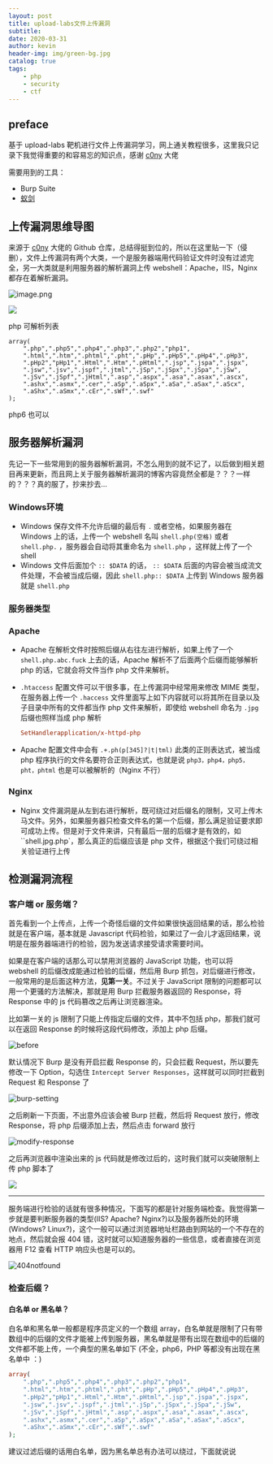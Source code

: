 ```yaml
---
layout: post
title: upload-labs文件上传漏洞
subtitle: 
date: 2020-03-31
author: kevin
header-img: img/green-bg.jpg
catalog: true
tags:
    - php
    - security
    - ctf
---
```




## preface



基于 upload-labs 靶机进行文件上传漏洞学习，网上通关教程很多，这里我只记录下我觉得重要的和容易忘的知识点，感谢 [c0ny](https://github.com/c0ny1/upload-labs) 大佬



需要用到的工具：

* Burp Suite
* [蚁剑](https://github.com/AntSwordProject/antSword/releases)



## 上传漏洞思维导图



来源于 [c0ny](https://github.com/c0ny1/upload-labs) 大佬的 Github 仓库，总结得挺到位的，所以在这里贴一下（侵删），文件上传漏洞有两个大类，一个是服务器端用代码验证文件时没有过滤完全，另一大类就是利用服务器的解析漏洞上传 webshell：Apache，IIS，Nginx 都存在着解析漏洞。



![image.png](https://i.loli.net/2020/04/01/CLQX84GDMltJ63j.png)



![](https://i.loli.net/2020/04/01/3IzLb8A1ESirsH2.png)

php 可解析列表

```text
array(
    ".php",".php5",".php4",".php3",".php2","php1",
    ".html",".htm",".phtml",".pht",".pHp",".pHp5",".pHp4",".pHp3",
    ".pHp2","pHp1",".Html",".Htm",".pHtml",".jsp",".jspa",".jspx",
    ".jsw",".jsv",".jspf",".jtml",".jSp",".jSpx",".jSpa",".jSw",
    ".jSv",".jSpf",".jHtml",".asp",".aspx",".asa",".asax",".ascx",
    ".ashx",".asmx",".cer",".aSp",".aSpx",".aSa",".aSax",".aScx",
    ".aShx",".aSmx",".cEr",".sWf",".swf"
);
```

php6 也可以 



## 服务器解析漏洞



先记一下一些常用到的服务器解析漏洞，不怎么用到的就不记了，以后做到相关题目再来更新，而且网上关于服务器解析漏洞的博客内容竟然全都是？？？一样的？？？真的服了，抄来抄去…



### Windows环境



* Windows 保存文件不允许后缀的最后有 `.` 或者空格，如果服务器在 Windows 上的话，上传一个 webshell 名叫 `shell.php(空格)` 或者 `shell.php.` ，服务器会自动将其重命名为 `shell.php` ，这样就上传了一个 shell
* Windows 文件后面加个 `:: $DATA` 的话， `:: $DATA` 后面的内容会被当成流文件处理，不会被当成后缀，因此 `shell.php:: $DATA` 上传到 Windows 服务器就是 `shell.php`



### 服务器类型



### Apache



* Apache 在解析文件时按照后缀从右往左进行解析，如果上传了一个 `shell.php.abc.fuck` 上去的话，Apache 解析不了后面两个后缀而能够解析 php 的话，它就会将文件当作 php 文件来解析。

* `.htaccess` 配置文件可以干很多事，在上传漏洞中经常用来修改 MIME 类型，在服务器上传一个 `.haccess` 文件里面写上如下内容就可以将其所在目录以及子目录中所有的文件都当作 php 文件来解析，即使给 webshell 命名为 `.jpg` 后缀也照样当成 php 解析

  ```ini
  SetHandlerapplication/x-httpd-php
  ```

* Apache 配置文件中会有 `.+.ph(p[345]?|t|tml)` 此类的正则表达式，被当成 php 程序执行的文件名要符合正则表达式，也就是说 `php3，php4，php5，pht，phtml` 也是可以被解析的（Nginx 不行）



### Nginx



* Nginx 文件漏洞是从左到右进行解析，既可绕过对后缀名的限制，又可上传木马文件。另外，如果服务器只检查文件名的第一个后缀，那么满足验证要求即可成功上传。但是对于文件来讲，只有最后一层的后缀才是有效的，如``shell.jpg.php`，那么真正的后缀应该是 php 文件，根据这个我们可绕过相关验证进行上传



## 检测漏洞流程



### 客户端 or 服务端？



首先看到一个上传点，上传一个奇怪后缀的文件如果很快返回结果的话，那么检验就是在客户端，基本就是 Javascript 代码检验，如果过了一会儿才返回结果，说明是在服务器端进行的检验，因为发送请求接受请求需要时间。



如果是在客户端的话那么可以禁用浏览器的 JavaScript 功能，也可以将 webshell 的后缀改成能通过检验的后缀，然后用 Burp 抓包，对后缀进行修改，一般常用的是后面这种方法，**见第一关**。不过关于 JavaScript 限制的问题都可以用一个更骚的方法解决，那就是用 Burp 拦截服务器返回的 Response，将 Response 中的 js 代码篡改之后再让浏览器渲染。



比如第一关的 js 限制了只能上传指定后缀的文件，其中不包括 php，那我们就可以在返回 Response 的时候将这段代码修改，添加上 php 后缀。

![before](https://i.loli.net/2020/04/07/uObqrQZozlFdayC.png)



默认情况下 Burp 是没有开启拦截 Response 的，只会拦截 Request，所以要先修改一下 Option，勾选住  `Intercept Server Responses`，这样就可以同时拦截到 Request 和 Response 了



![burp-setting](https://i.loli.net/2020/04/07/6byGYtT9FdSxa2E.png)



之后刷新一下页面，不出意外应该会被 Burp 拦截，然后将 Request 放行，修改 Response，将 php 后缀添加上去，然后点击 forward 放行



![modify-response](https://i.loli.net/2020/04/07/kVLP3Y4bZ9Bh8lA.png)



之后再浏览器中渲染出来的 js 代码就是修改过后的，这时我们就可以突破限制上传 php 脚本了



![](https://i.loli.net/2020/04/07/eJA4hqazxjKHGMt.png)



---



服务端进行检验的话就有很多种情况，下面写的都是针对服务端检查。我觉得第一步就是要判断服务器的类型(IIS? Apache? Nginx?)以及服务器所处的环境(Windows? Linux?)，这个一般可以通过浏览器地址栏路由到网站的一个不存在的地点，然后就会报 404 错，这时就可以知道服务器的一些信息，或者直接在浏览器用 F12 查看 HTTP 响应头也是可以的。



![404notfound](https://i.loli.net/2020/04/04/6wkX9RBLSNbaqJ5.png)



### 检查后缀？



#### 白名单 or 黑名单？



白名单和黑名单一般都是程序员定义的一个数组 array，白名单就是限制了只有带数组中的后缀的文件才能被上传到服务器，黑名单就是带有出现在数组中的后缀的文件都不能上传，一个典型的黑名单如下 (不全，php6，PHP 等都没有出现在黑名单中 ：)

```php
array(
    ".php",".php5",".php4",".php3",".php2","php1",
    ".html",".htm",".phtml",".pht",".pHp",".pHp5",".pHp4",".pHp3",
    ".pHp2","pHp1",".Html",".Htm",".pHtml",".jsp",".jspa",".jspx",
    ".jsw",".jsv",".jspf",".jtml",".jSp",".jSpx",".jSpa",".jSw",
    ".jSv",".jSpf",".jHtml",".asp",".aspx",".asa",".asax",".ascx",
    ".ashx",".asmx",".cer",".aSp",".aSpx",".aSa",".aSax",".aScx",
    ".aShx",".aSmx",".cEr",".sWf",".swf"
);
```



建议过滤后缀的话用白名单，因为黑名单总有办法可以绕过，下面就说说





